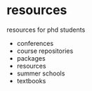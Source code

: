 # resources
 resources for phd students
 - conferences
 - course repositories
 - packages
 - resources
 - summer schools
 - textbooks
